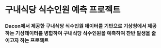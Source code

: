 # 구내식당 식수인원 예측 프로젝트
### Dacon에서 제공한 구내식당 식수인원 데이터를 기반으로 기상청에서 제공하는 기상데이터를 병합하여 구내식당 식수인원을 예측하여 잔반 발생을 줄이고자 하는 프로젝트
